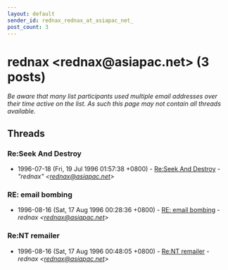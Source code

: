 ```yaml
---
layout: default
sender_id: rednax_rednax_at_asiapac_net_
post_count: 3
---
```


# rednax <rednax<span>@</span>asiapac.net> (3 posts)

_Be aware that many list participants used multiple email addresses over their time active on the list. As such this page may not contain all threads available._

## Threads

### Re:Seek And Destroy
+ 1996-07-18 (Fri, 19 Jul 1996 01:57:38 +0800) - [Re:Seek And Destroy](/archive/1996/07/a4e3d860de6353aab47efd0f61189fdebf83e21755cb853418ec6367dd7504cd) - _"rednax" \<rednax@asiapac.net\>_

### RE: email bombing
+ 1996-08-16 (Sat, 17 Aug 1996 00:28:36 +0800) - [RE: email bombing](/archive/1996/08/2ad00e53221ec38689946d90fad7282fe971b97046c71fdcfd7721a725d860ce) - _rednax \<rednax@asiapac.net\>_

### Re:NT remailer
+ 1996-08-16 (Sat, 17 Aug 1996 00:48:05 +0800) - [Re:NT remailer](/archive/1996/08/a87de7c09b19387399a54e6fccf66f4e6924152b4b0c14516b5a5f3d53153998) - _rednax \<rednax@asiapac.net\>_

